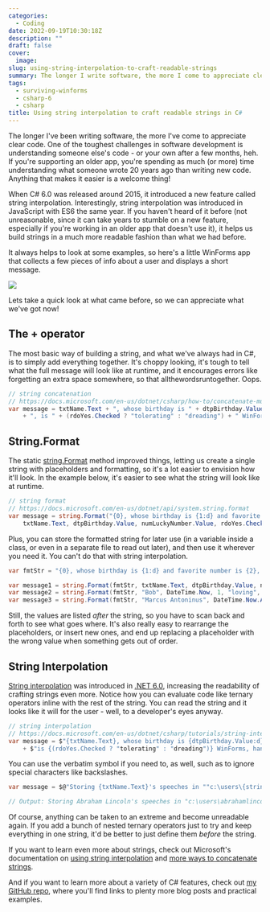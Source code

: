 ```yaml
---
categories:
  - Coding
date: 2022-09-19T10:30:18Z
description: ""
draft: false
cover:
  image:
slug: using-string-interpolation-to-craft-readable-strings
summary: The longer I write software, the more I come to appreciate clear code. String interpolation in C# is just one more way to help us do that.
tags:
  - surviving-winforms
  - csharp-6
  - csharp
title: Using string interpolation to craft readable strings in C#
---
```

The longer I've been writing software, the more I've come to appreciate clear code. One of the toughest challenges in software development is understanding someone else's code - or your own after a few months, heh. If you're supporting an older app, you're spending as much (or more) time understanding what someone wrote 20 years ago than writing new code. Anything that makes it easier is a welcome thing!

When C# 6.0 was released around 2015, it introduced a new feature called string interpolation. Interestingly, string interpolation was introduced in JavaScript with ES6 the same year. If you haven't heard of it before (not unreasonable, since it can take years to stumble on a new feature, especially if you're working in an older app that doesn't use it), it helps us build strings in a much more readable fashion than what we had before.

It always helps to look at some examples, so here's a little WinForms app that collects a few pieces of info about a user and displays a short message.

![](using-string-interpolation-to-craft-readable-strings/image-6.png)

Lets take a quick look at what came before, so we can appreciate what we've got now!

## The + operator

The most basic way of building a string, and what we've always had in C#, is to simply add everything together. It's choppy looking, it's tough to tell what the full message will look like at runtime, and it encourages errors like forgetting an extra space somewhere, so that allthewordsruntogether. Oops.

```c#
// string concatenation
// https://docs.microsoft.com/en-us/dotnet/csharp/how-to/concatenate-multiple-strings
var message = txtName.Text + ", whose birthday is " + dtpBirthday.Value.ToString("d") + " and favorite number is "+ numLuckyNumber.Value 
    + ", is " + (rdoYes.Checked ? "tolerating" : "dreading") + " WinForms, hanging on with a steady flow of " + cboBeverage.Text.ToLower() + ".";
```

## String.Format

The static [string.Format](https://docs.microsoft.com/en-us/dotnet/api/system.string.format) method improved things, letting us create a single string with placeholders and formatting, so it's a lot easier to envision how it'll look. In the example below, it's easier to see what the string will look like at runtime.

```c#
// string format
// https://docs.microsoft.com/en-us/dotnet/api/system.string.format
var message = string.Format("{0}, whose birthday is {1:d} and favorite number is {2}, is {3} WinForms, hanging on with a steady flow of {4}.",
    txtName.Text, dtpBirthday.Value, numLuckyNumber.Value, rdoYes.Checked ? "tolerating" : "dreading", cboBeverage.Text.ToLower());
```

Plus, you can store the formatted string for later use (in a variable inside a class, or even in a separate file to read out later), and then use it wherever you need it. You can't do that with string interpolation.

```c#
var fmtStr = "{0}, whose birthday is {1:d} and favorite number is {2}, is {3} WinForms, hanging on with a steady flow of {4}."

var message1 = string.Format(fmtStr, txtName.Text, dtpBirthday.Value, numLuckyNumber.Value, rdoYes.Checked ? "tolerating" : "dreading", cboBeverage.Text.ToLower());
var message2 = string.Format(fmtStr, "Bob", DateTime.Now, 1, "loving", "coffee");
var message3 = string.Format(fmtStr, "Marcus Antoninus", DateTime.Now.AddYears(-1900), 5, "unsure about", "wine");
```

Still, the values are listed _after_ the string, so you have to scan back and forth to see what goes where. It's also really easy to rearrange the placeholders, or insert new ones, and end up replacing a placeholder with the wrong value when something gets out of order.

## String Interpolation

[String interpolation](https://docs.microsoft.com/en-us/dotnet/csharp/tutorials/string-interpolation) was introduced in [.NET 6.0](https://docs.microsoft.com/en-us/dotnet/csharp/whats-new/csharp-version-history#c-version-60), increasing the readability of crafting strings even more. Notice how you can evaluate code like ternary operators inline with the rest of the string. You can read the string and it looks like it will for the user - well, to a developer's eyes anyway.

```c#
// string interpolation
// https://docs.microsoft.com/en-us/dotnet/csharp/tutorials/string-interpolation
var message = $"{txtName.Text}, whose birthday is {dtpBirthday.Value:d} and favorite number is {numLuckyNumber.Value}, "
    + $"is {(rdoYes.Checked ? "tolerating" : "dreading")} WinForms, hanging on with a steady flow of {cboBeverage.Text.ToLower()}.";
```

You can use the verbatim symbol if you need to, as well, such as to ignore special characters like backslashes.

```c#
var message = $@"Storing {txtName.Text}'s speeches in ""c:\users\{string.Join("", txtName.Text.Split(' ')).ToLower()}""";

// Output: Storing Abraham Lincoln's speeches in "c:\users\abrahamlincoln"
```

Of course, anything can be taken to an extreme and become unreadable again. If you add a bunch of nested ternary operators just to try and keep everything in one string, it'd be better to just define them _before_ the string.

If you want to learn even more about strings, check out Microsoft's documentation on [using string interpolation](https://docs.microsoft.com/en-us/dotnet/csharp/tutorials/exploration/interpolated-strings-local) and [more ways to concatenate strings](https://learn.microsoft.com/en-us/dotnet/csharp/how-to/concatenate-multiple-strings).

And if you want to learn more about a variety of C# features, check out [my GitHub repo](https://github.com/grantwinney/CSharpDotNetExamples), where you'll find links to plenty more blog posts and practical examples.
